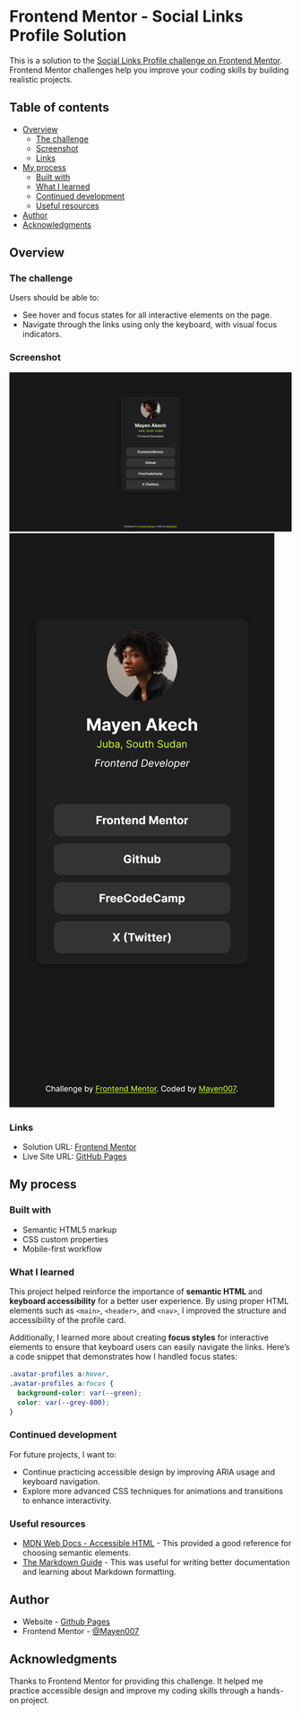 # Frontend Mentor - Social Links Profile Solution

This is a solution to the [Social Links Profile challenge on Frontend Mentor](https://www.frontendmentor.io/challenges/social-links-profile-UG32l9m6dQ). Frontend Mentor challenges help you improve your coding skills by building realistic projects.

## Table of contents

- [Overview](#overview)
  - [The challenge](#the-challenge)
  - [Screenshot](#screenshot)
  - [Links](#links)
- [My process](#my-process)
  - [Built with](#built-with)
  - [What I learned](#what-i-learned)
  - [Continued development](#continued-development)
  - [Useful resources](#useful-resources)
- [Author](#author)
- [Acknowledgments](#acknowledgments)

## Overview

### The challenge

Users should be able to:

- See hover and focus states for all interactive elements on the page.
- Navigate through the links using only the keyboard, with visual focus indicators.

### Screenshot

![Screenshot of desktop solution](./assets/images/desktop-view.png)
![Screenshot of mobile solution](./assets/images/mobile-view.png)

### Links

- Solution URL: [Frontend Mentor](https://www.frontendmentor.io/solutions/profile-card-links-css-PLRuS1LX_A)
- Live Site URL: [GitHub Pages](https://mayen007.github.io/Social-Links-Profile/)

## My process

### Built with

- Semantic HTML5 markup
- CSS custom properties
- Mobile-first workflow

### What I learned

This project helped reinforce the importance of **semantic HTML** and **keyboard accessibility** for a better user experience. By using proper HTML elements such as `<main>`, `<header>`, and `<nav>`, I improved the structure and accessibility of the profile card.

Additionally, I learned more about creating **focus styles** for interactive elements to ensure that keyboard users can easily navigate the links. Here’s a code snippet that demonstrates how I handled focus states:

```css
.avatar-profiles a:hover,
.avatar-profiles a:focus {
  background-color: var(--green);
  color: var(--grey-800);
}
```

### Continued development

For future projects, I want to:

- Continue practicing accessible design by improving ARIA usage and keyboard navigation.
- Explore more advanced CSS techniques for animations and transitions to enhance interactivity.

### Useful resources

- [MDN Web Docs - Accessible HTML](https://developer.mozilla.org/en-US/docs/Web/HTML/Element) - This provided a good reference for choosing semantic elements.
- [The Markdown Guide](https://www.markdownguide.org/) - This was useful for writing better documentation and learning about Markdown formatting.

## Author

- Website - [Github Pages](https://github.com/Mayen007)
- Frontend Mentor - [@Mayen007](https://www.frontendmentor.io/profile/Mayen007)

## Acknowledgments

Thanks to Frontend Mentor for providing this challenge. It helped me practice accessible design and improve my coding skills through a hands-on project.
